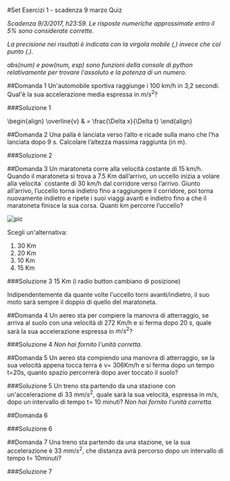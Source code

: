 #Set Esercizi 1 - scadenza 9 marzo Quiz

_Scadenza 9/3/2017, h23:59. Le risposte numeriche approssimate entro il 5% sono considerate corrette._

_La precisione nei risultati è indicata con la virgola mobile (,) invece che col punto (.)._

_abs(num) e pow(num, esp) sono funzioni della console di python relativamente per trovare l'assoluto e la potenza di un numero._


##Domanda 1
Un'automobile sportiva raggiunge i 100 km/h  in 3,2 secondi. Qual'è la sua accelerazione media espressa in $m/s^2$?

###Soluzione 1

\begin{align}
\overline{v} & = \frac{\Delta x}{\Delta t}
\end{align}


##Domanda 2
Una palla è lanciata verso l’alto e ricade sulla mano che l’ha lanciata dopo 9 s. Calcolare l’altezza massima raggiunta (in m).

###Soluzione 2


##Domanda 3
Un maratoneta corre alla velocità costante di 15 km/h.
Quando il maratoneta si trova a 7.5 Km dall’arrivo, un uccello inizia a volare alla velocita` costante di 30 km/h dal corridore verso l’arrivo.
Giunto all’arrivo, l’uccello torna indietro fino a raggiungere il corridore, poi torna nuovamente indietro e ripete i suoi viaggi avanti e indietro fino a che il maratoneta finisce la sua corsa.
Quanti km percorre l’uccello?

![pic](http://i.imgur.com/ORrzCo8.png "pic")

Scegli un'alternativa:
1. 30 Km
2. 20 Km
3. 10 Km
4. 15 Km

###Soluzione 3
15 Km (i radio button cambiano di posizione)

Indipendentemente da quante volte l'uccello torni avanti/indietro, il suo moto sarà sempre il doppio di quello del maratoneta.


##Domanda 4
Un aereo sta per compiere la manovra di atterraggio, se arriva al suolo con una velocità di 272 Km/h e si ferma dopo 20 s, quale sarà la sua accelerazione espressa in $m/s^2$?

###Soluzione 4
_Non hai fornito l'unità corretta._


##Domanda 5
Un aereo sta compiendo una manovra di atterraggio, se la sua velocità appena tocca terra è v= 306Km/h e si ferma dopo un tempo t=20s, quanto spazio percorrerà dopo aver toccato il suolo?

###Soluzione 5
Un treno sta partendo da una stazione con un'accelerazione di 33 $mm/s^2$, quale sarà la sua velocità, espressa in m/s, dopo un intervallo di tempo t= 10 minuti?
_Non hai fornito l'unità corretta._


##Domanda 6

###Soluzione 6


##Domanda 7
Una treno sta partendo da una stazione, se la sua accelerazione è 33 $mm/s^2$, che distanza avrà percorso dopo un intervallo di tempo t= 10minuti?

###Soluzione 7

